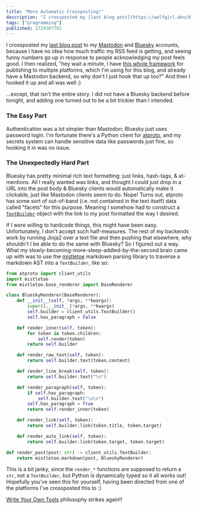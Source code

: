 ```yaml
---
title: "More Automatic Crossposting!"
description: "I crossposted my [last blog post](https://wolfgirl.dev/blog/2024-10-17-work-on-my-toy-compiler-is-progressing-smoothly/) to my [Mastodon]..."
tags: ["programming"]
published: 1729307782
---
```


I crossposted my [last blog post](https://wolfgirl.dev/blog/2024-10-17-work-on-my-toy-compiler-is-progressing-smoothly/) to my [Mastodon](https://social.treehouse.systems/@PolyWolf) and [Bluesky](https://bsky.app/profile/wolf.girl.technology) accounts, because I have no idea how much traffic my RSS feed is getting, and seeing funny numbers go up in response to people acknowledging my post feels good. I then realized, "hey wait a minute, I have [this whole framework](https://github.com/p0lyw0lf/crossposter) for publishing to multiple platforms, which I'm using for this blog, and already have a Mastodon backend, so why don't I just hook that up too?" And then I hooked it up and all was well :)

...except, that isn't the entire story. I did not have a Bluesky backend before tonight, and adding one turned out to be a bit trickier than I intended.

### The Easy Part

Authentication was a lot simpler than Mastodon; Bluesky just uses password login. I'm fortunate there's a Python client for [atproto](https://pypi.org/project/atproto/), and my secrets system can handle sensitive data like passwords just fine, so hooking it in was no issue.

### The Unexpectedly Hard Part

Bluesky has pretty minimal rich text formatting: just links, hash-tags, & at-mentions. All I really wanted was links, and thought I could just drop in a URL into the post body & Bluesky clients would automatically make it clickable, just like Mastodon clients seem to do. Nope! Turns out, atproto has some sort of out-of-band (i.e. not contained in the text itself) data called "facets" for this purpose. Meaning I somehow had to construct a [`TextBuilder`](https://atproto.blue/en/latest/atproto_client/utils/text_builder.html#atproto_client.utils.text_builder.TextBuilder) object with the link to my post formatted the way I desired.

If I were willing to hardcode things, this might have been easy. Unfortunately, I don't accept such half-measures. The rest of my backends work by running Jinja2 over a text file and then pushing that elsewhere, why shouldn't I be able to do the same with Bluesky? So I figured out a way. What my slowly-becoming-more-sleep-addled-by-the-second brain came up with was to use the [mistletoe](https://github.com/miyuchina/mistletoe) markdown parsing library to traverse a markdown AST into a `TextBuilder`, like so:

```python
from atproto import client_utils
import mistletoe
from mistletoe.base_renderer import BaseRenderer

class BlueskyRenderer(BaseRenderer):
    def __init__(self, *args, **kwargs):
        super().__init__(*args, **kwargs)
        self.builder = client_utils.TextBuilder()
        self.has_paragraph = False

    def render_inner(self, token):
        for token in token.children:
            self.render(token)
        return self.builder

    def render_raw_text(self, token):
        return self.builder.text(token.content)

    def render_line_break(self, token):
        return self.builder.text("\n")

    def render_paragraph(self, token):
        if self.has_paragraph:
            self.builder.text("\n\n")
        self.has_paragraph = True
        return self.render_inner(token)

    def render_link(self, token):
        return self.builder.link(token.title, token.target)

    def render_auto_link(self, token):
        return self.builder.link(token.target, token.target)

def render_post(post: str) -> client_utils.TextBuilder:
    return mistletoe.markdown(post, BlueskyRenderer)
```

This is a bit janky, since the `render_*` functions are supposed to return a `str`, not a `TextBuilder`, but Python is dynamically typed so it all works out! Hopefully you've seen this for yourself, having been directed from one of the platforms I've crossposted this to :)

[Write Your Own Tools](https://wolfgirl.dev/blog/2024-09-28-write-your-own-tools/) philosophy strikes again!!
